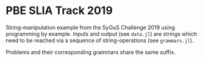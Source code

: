 # PBE SLIA Track 2019

String-manipulation example from the SyGuS Challenge 2019 using programming by example. Inputs and output (see `data.jl`) are strings which need to be reached via a sequence of string-operations (see `grammars.jl`). 

Problems and their corresponding grammars share the same suffix.
